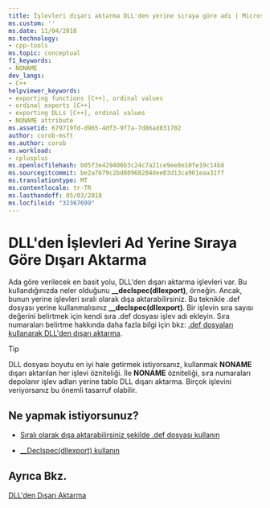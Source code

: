 ```yaml
---
title: İşlevleri dışarı aktarma DLL'den yerine sıraya göre adı | Microsoft Docs
ms.custom: ''
ms.date: 11/04/2016
ms.technology:
- cpp-tools
ms.topic: conceptual
f1_keywords:
- NONAME
dev_langs:
- C++
helpviewer_keywords:
- exporting functions [C++], ordinal values
- ordinal exports [C++]
- exporting DLLs [C++], ordinal values
- NONAME attribute
ms.assetid: 679719fd-d965-4df3-9f7a-7d86ad831702
author: corob-msft
ms.author: corob
ms.workload:
- cplusplus
ms.openlocfilehash: b05f3e429406b3c24c7a21ce9ee8e10fe19c14b8
ms.sourcegitcommit: be2a7679c2bd80968204dee03d13ca961eaa31ff
ms.translationtype: MT
ms.contentlocale: tr-TR
ms.lasthandoff: 05/03/2018
ms.locfileid: "32367699"
---
```

# <a name="exporting-functions-from-a-dll-by-ordinal-rather-than-by-name"></a>DLL'den İşlevleri Ad Yerine Sıraya Göre Dışarı Aktarma
Ada göre verilecek en basit yolu, DLL'den dışarı aktarma işlevleri var. Bu kullandığınızda neler olduğunu **__declspec(dllexport)**, örneğin. Ancak, bunun yerine işlevleri sıralı olarak dışa aktarabilirsiniz. Bu teknikle .def dosyası yerine kullanmalısınız **__declspec(dllexport)**. Bir işlevin sıra sayısı değerini belirtmek için kendi sıra .def dosyası işlev adı ekleyin. Sıra numaraları belirtme hakkında daha fazla bilgi için bkz: [.def dosyaları kullanarak DLL'den dışarı aktarma](../build/exporting-from-a-dll-using-def-files.md).  
  
> [!TIP]
>  DLL dosyası boyutu en iyi hale getirmek istiyorsanız, kullanmak **NONAME** dışarı aktarılan her işlevi özniteliği. İle **NONAME** özniteliği, sıra numaraları depolanır işlev adları yerine tablo DLL dışarı aktarma. Birçok işlevini veriyorsanız bu önemli tasarruf olabilir.  
  
## <a name="what-do-you-want-to-do"></a>Ne yapmak istiyorsunuz?  
  
-   [Sıralı olarak dışa aktarabilirsiniz şekilde .def dosyası kullanın](../build/exporting-from-a-dll-using-def-files.md)  
  
-   [__Declspec(dllexport) kullanın](../build/exporting-from-a-dll-using-declspec-dllexport.md)  
  
## <a name="see-also"></a>Ayrıca Bkz.  
 [DLL'den Dışarı Aktarma](../build/exporting-from-a-dll.md)